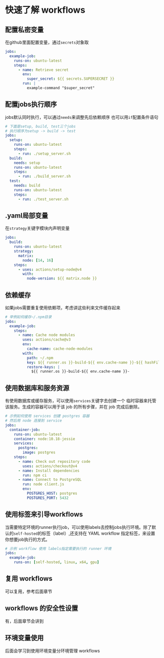 # 快速了解 workflows
## 配置私密变量
在github里面配置变量，通过`secrets`对象取
``` yaml
jobs:
  example-job:
    runs-on: ubuntu-latest
    steps:
      - name: Retrieve secret
        env:
          super_secret: ${{ secrets.SUPERSECRET }}
        run: |
          example-command "$super_secret"
```
## 配置jobs执行顺序
jobs默认同时执行，可以通过`needs`来调整先后依赖顺序
也可以用`if`配置条件语句
``` yaml
# 下面是setup, build, test三个jobs
# 执行顺序为setup -> build -> test
jobs:
  setup:
    runs-on: ubuntu-latest
    steps:
      - run: ./setup_server.sh
  build:
    needs: setup
    runs-on: ubuntu-latest
    steps:
      - run: ./build_server.sh
  test:
    needs: build
    runs-on: ubuntu-latest
    steps:
      - run: ./test_server.sh
```
## .yaml局部变量
在`strategy`关键字模块内声明变量
``` yaml
jobs:
  build:
    runs-on: ubuntu-latest
    strategy:
      matrix:
        node: [14, 16]
    steps:
      - uses: actions/setup-node@v4
        with:
          node-version: ${{ matrix.node }}
```
## 依赖缓存
如果jobs需要重复使用依赖项，考虑讲这些利来文件缓存起来

``` yaml
# 举例如何缓存~/.npm目录
jobs:
  example-job:
    steps:
      - name: Cache node modules
        uses: actions/cache@v3
        env:
          cache-name: cache-node-modules
        with:
          path: ~/.npm
          key: ${{ runner.os }}-build-${{ env.cache-name }}-${{ hashFiles('**/package-lock.json') }}
          restore-keys: |
            ${{ runner.os }}-build-${{ env.cache-name }}-
```
## 使用数据库和服务资源
有使用数据库或缓存服务，可以使用`services`关键字去创建一个
临时容器来托管该服务。生成的容器可以用于该 job 的所有步骤，并在 job 完成后删除。
``` yaml
# 示例如何使用 services 创建 postgres 容器
# 然后用 node 连接到 service
jobs:
  container-job:
    runs-on: ubuntu-latest
    container: node:10.18-jessie
    services:
      postgres:
        image: postgres
    steps:
      - name: Check out repository code
        uses: actions/checkout@v4
      - name: Install dependencies
        run: npm ci
      - name: Connect to PostgreSQL
        run: node client.js
        env:
          POSTGRES_HOST: postgres
          POSTGRES_PORT: 5432
```
## 使用标签来引导workflows
当需要特定环境的runner执行job，可以使用labels去控制jobs执行环境。除了默认的`self-hosted`的标签（label）,还支持在 YAML workflow 指定标签，来设置你想要job执行的方式。
``` yaml
# 示例 workflow 使用 labels指定需要执行的 runner 环境
jobs:
  example-job:
    runs-on: [self-hosted, linux, x64, gpu]
```
## 复用 workflows
可以复用，参考后面章节
## workflows 的安全性设置
有，后面章节会讲到
## 环境变量使用
后面会学习到使用环境变量分环境管理 workflows